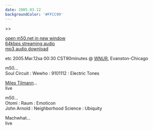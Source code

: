 ```yaml
---
date: 2005.03.12
backgroundColor: '#FFCC99'
---
```


\>>

[open m50.net in new window  
](http://m50.net/)[64kbps streaming audio](http://m50.net/streamed/2005.03.12b\(64\).ra)  
[mp3 audio download](http://m50.net/streamed/2005.03.12b\(64\).mp3)

etc 2005.Mar.12sa 00:30 CST90minutes @ [WNUR](http://www.wnur.org/), Evanston-Chicago  

m50...  
Soul Circuit : Wewho : 9101112 : Electric Tones  

[Miles Tilmann](http://www.webhole.com/)...  
live  

m50...  
Otomi : Raum : Emoticon  
John Arnold : Neighborhood Science : Ubiquity  

Machwhat...  
live